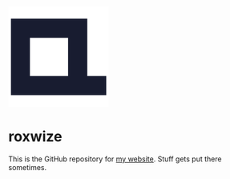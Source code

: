<img src="/public/static/img/logo.png" alt="logo" width="200" />

# roxwize

This is the GitHub repository for [my website](https://roxwize.xyz/). Stuff gets put there sometimes.

